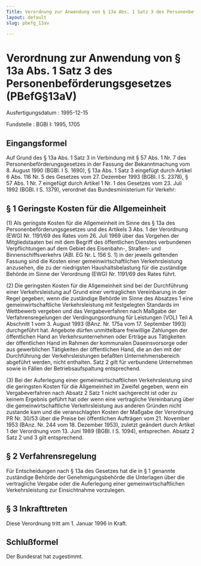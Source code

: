 ```yaml
---
Title: Verordnung zur Anwendung von § 13a Abs. 1 Satz 3 des Personenbeförderungsgesetzes
layout: default
slug: pbefg_13av

---
```


# Verordnung zur Anwendung von § 13a Abs. 1 Satz 3 des Personenbeförderungsgesetzes (PBefG§13aV)

Ausfertigungsdatum
:   1995-12-15

Fundstelle
:   BGBl I: 1995, 1705



## Eingangsformel

Auf Grund des § 13a Abs. 1 Satz 3 in Verbindung mit § 57 Abs. 1 Nr. 7
des Personenbeförderungsgesetzes in der Fassung der Bekanntmachung vom
8\. August 1990 (BGBl. I S. 1690), § 13a Abs. 1 Satz 3 eingefügt durch
Artikel 6 Abs. 116 Nr. 5 des Gesetzes vom 27. Dezember 1993 (BGBl. I
S. 2378), § 57 Abs. 1 Nr. 7 eingefügt durch Artikel 1 Nr. 1 des
Gesetzes vom 23. Juli 1992 (BGBl. I S. 1379), verordnet das
Bundesministerium für Verkehr:


## § 1 Geringste Kosten für die Allgemeinheit

(1) Als geringste Kosten für die Allgemeinheit im Sinne des § 13a des
Personenbeförderungsgesetzes und des Artikels 3 Abs. 1 der Verordnung
(EWG) Nr. 1191/69 des Rates vom 26. Juli 1969 über das Vorgehen der
Mitgliedstaaten bei mit dem Begriff des öffentlichen Dienstes
verbundenen Verpflichtungen auf dem Gebiet des Eisenbahn-, Straßen-
und Binnenschiffsverkehrs (ABl. EG Nr. L 156 S. 1) in der jeweils
geltenden Fassung sind die Kosten einer gemeinwirtschaftlichen
Verkehrsleistung anzusehen, die zu der niedrigsten Haushaltsbelastung
für die zuständige Behörde im Sinne der Verordnung (EWG) Nr. 1191/69
des Rates führt.

(2) Die geringsten Kosten für die Allgemeinheit sind bei der
Durchführung einer Verkehrsleistung auf Grund einer vertraglichen
Vereinbarung in der Regel gegeben, wenn die zuständige Behörde im
Sinne des Absatzes 1 eine gemeinwirtschaftliche Verkehrsleistung mit
festgelegten Standards im Wettbewerb vergeben und das Vergabeverfahren
nach Maßgabe der Verfahrensregelungen der Verdingungsordnung für
Leistungen (VOL) Teil A Abschnitt 1 vom 3. August 1993 (BAnz. Nr. 175a
vom 17. September 1993) durchgeführt hat. Angebote dürfen unmittelbare
freiwillige Zahlungen der öffentlichen Hand an Verkehrsunternehmen
oder Erträge aus Tätigkeiten der öffentlichen Hand im Rahmen der
kommunalen Daseinsvorsorge oder aus gewerblichen Tätigkeiten der
öffentlichen Hand, die an den mit der Durchführung der
Verkehrsleistungen befaßten Unternehmensbereich abgeführt werden,
nicht enthalten. Satz 2 gilt für verbundene Unternehmen sowie in
Fällen der Betriebsaufspaltung entsprechend.

(3) Bei der Auferlegung einer gemeinwirtschaftlichen Verkehrsleistung
sind die geringsten Kosten für die Allgemeinheit im Zweifel gegeben,
wenn ein Vergabeverfahren nach Absatz 2 Satz 1 nicht sachgerecht ist
oder zu keinem Ergebnis geführt hat oder wenn eine vertragliche
Vereinbarung über die gemeinwirtschaftliche Verkehrsleistung aus
anderen Gründen nicht zustande kam und die veranschlagten Kosten der
Maßgabe der Verordnung PR Nr. 30/53 über die Preise bei öffentlichen
Aufträgen vom 21. November 1953 (BAnz. Nr. 244 vom 18. Dezember 1953),
zuletzt geändert durch Artikel 1 der Verordnung  vom 13. Juni 1989
(BGBl. I S. 1094), entsprechen. Absatz 2 Satz 2 und 3 gilt
entsprechend.


## § 2 Verfahrensregelung

Für Entscheidungen nach § 13a des Gesetzes hat die in § 1 genannte
zuständige Behörde der Genehmigungsbehörde die Unterlagen über die
vertragliche Vergabe oder die Auferlegung einer gemeinwirtschaftlichen
Verkehrsleistung zur Einsichtnahme vorzulegen.


## § 3 Inkrafttreten

Diese Verordnung tritt am 1. Januar 1996 in Kraft.


## Schlußformel

Der Bundesrat hat zugestimmt.


